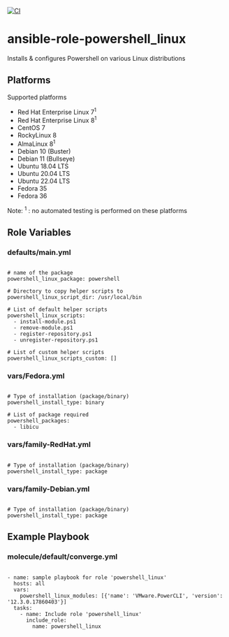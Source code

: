 [![CI](https://github.com/de-it-krachten/ansible-role-powershell_linux/workflows/CI/badge.svg?event=push)](https://github.com/de-it-krachten/ansible-role-powershell_linux/actions?query=workflow%3ACI)


# ansible-role-powershell_linux

Installs & configures Powershell on various Linux distributions


## Platforms

Supported platforms

- Red Hat Enterprise Linux 7<sup>1</sup>
- Red Hat Enterprise Linux 8<sup>1</sup>
- CentOS 7
- RockyLinux 8
- AlmaLinux 8<sup>1</sup>
- Debian 10 (Buster)
- Debian 11 (Bullseye)
- Ubuntu 18.04 LTS
- Ubuntu 20.04 LTS
- Ubuntu 22.04 LTS
- Fedora 35
- Fedora 36

Note:
<sup>1</sup> : no automated testing is performed on these platforms

## Role Variables
### defaults/main.yml
<pre><code>
# name of the package
powershell_linux_package: powershell

# Directory to copy helper scripts to
powershell_linux_script_dir: /usr/local/bin

# List of default helper scripts
powershell_linux_scripts:
  - install-module.ps1
  - remove-module.ps1
  - register-repository.ps1
  - unregister-repository.ps1

# List of custom helper scripts
powershell_linux_scripts_custom: []
</pre></code>

### vars/Fedora.yml
<pre><code>
# Type of installation (package/binary)
powershell_install_type: binary

# List of package required
powershell_packages:
  - libicu
</pre></code>

### vars/family-RedHat.yml
<pre><code>
# Type of installation (package/binary)
powershell_install_type: package
</pre></code>

### vars/family-Debian.yml
<pre><code>
# Type of installation (package/binary)
powershell_install_type: package
</pre></code>



## Example Playbook
### molecule/default/converge.yml
<pre><code>
- name: sample playbook for role 'powershell_linux'
  hosts: all
  vars:
    powershell_linux_modules: [{'name': 'VMware.PowerCLI', 'version': '12.3.0.17860403'}]
  tasks:
    - name: Include role 'powershell_linux'
      include_role:
        name: powershell_linux
</pre></code>
